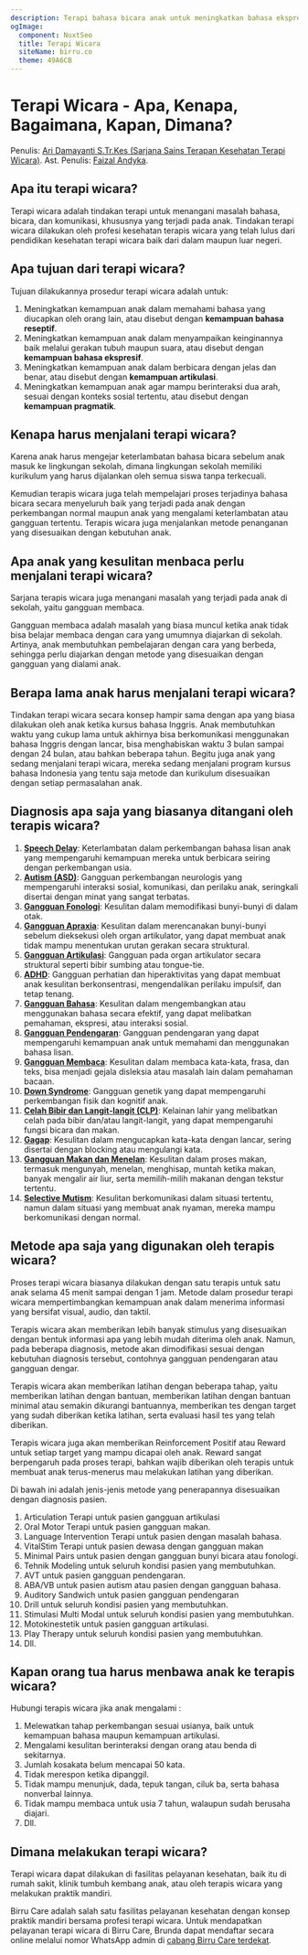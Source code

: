 ```yaml
---
description: Terapi bahasa bicara anak untuk meningkatkan bahasa ekspresif, reseptif, artikulasi, kelancaran bicara, bermain, membaca, belajar, serta kemampuan makan dan menelan.
ogImage:
  component: NuxtSeo
  title: Terapi Wicara
  siteName: birru.co
  theme: 49A6CB
---
```


# Terapi Wicara - Apa, Kenapa, Bagaimana, Kapan, Dimana?

Penulis: [Ari Damayanti S.Tr.Kes (Sarjana Sains Terapan Kesehatan Terapi Wicara)](https://www.linkedin.com/in/aridamayanti/).
Ast. Penulis: [Faizal Andyka](https://www.linkedin.com/in/faizalandyka/).

## Apa itu terapi wicara?

Terapi wicara adalah tindakan terapi untuk menangani masalah bahasa, bicara, dan komunikasi, khususnya yang terjadi pada anak. Tindakan terapi wicara dilakukan oleh profesi kesehatan terapis wicara yang telah lulus dari pendidikan kesehatan terapi wicara baik dari dalam maupun luar negeri.

## Apa tujuan dari terapi wicara?

Tujuan dilakukannya prosedur terapi wicara adalah untuk:

1. Meningkatkan kemampuan anak dalam memahami bahasa yang diucapkan oleh orang lain, atau disebut dengan **kemampuan bahasa reseptif**.
2. Meningkatkan kemampuan anak dalam menyampaikan keinginannya baik melalui gerakan tubuh maupun suara, atau disebut dengan **kemampuan bahasa ekspresif**.
3. Meningkatkan kemampuan anak dalam berbicara dengan jelas dan benar, atau disebut dengan **kemampuan artikulasi**.
4. Meningkatkan kemampuan anak agar mampu berinteraksi dua arah, sesuai dengan konteks sosial tertentu, atau disebut dengan **kemampuan pragmatik**.

## Kenapa harus menjalani terapi wicara?

Karena anak harus mengejar keterlambatan bahasa bicara sebelum anak masuk ke lingkungan sekolah, dimana lingkungan sekolah memiliki kurikulum yang harus dijalankan oleh semua siswa tanpa terkecuali.

Kemudian terapis wicara juga telah mempelajari proses terjadinya bahasa bicara secara menyeluruh baik yang terjadi pada anak dengan perkembangan normal maupun anak yang mengalami keterlambatan atau gangguan tertentu. Terapis wicara juga menjalankan metode penanganan yang disesuaikan dengan kebutuhan anak.

## Apa anak yang kesulitan menbaca perlu menjalani terapi wicara?

Sarjana terapis wicara juga menangani masalah yang terjadi pada anak di sekolah, yaitu gangguan membaca.

Gangguan membaca adalah masalah yang biasa muncul ketika anak tidak bisa belajar membaca dengan cara yang umumnya diajarkan di sekolah. Artinya, anak membutuhkan pembelajaran dengan cara yang berbeda, sehingga perlu diajarkan dengan metode yang disesuaikan dengan gangguan yang dialami anak.

## Berapa lama anak harus menjalani terapi wicara?

Tindakan terapi wicara secara konsep hampir sama dengan apa yang biasa dilakukan oleh anak ketika kursus bahasa Inggris. Anak membutuhkan waktu yang cukup lama untuk akhirnya bisa berkomunikasi menggunakan bahasa Inggris dengan lancar, bisa menghabiskan waktu 3 bulan sampai dengan 24 bulan, atau bahkan beberapa tahun. Begitu juga anak yang sedang menjalani terapi wicara, mereka sedang menjalani program kursus bahasa Indonesia yang tentu saja metode dan kurikulum disesuaikan dengan setiap permasalahan anak.

## Diagnosis apa saja yang biasanya ditangani oleh terapis wicara?

1. [**Speech Delay**](https://birru.co/kasus/speech-delay/): Keterlambatan dalam perkembangan bahasa lisan anak yang mempengaruhi kemampuan mereka untuk berbicara seiring dengan perkembangan usia.
2. [**Autism (ASD)**](https://birru.co/kasus/autism/): Gangguan perkembangan neurologis yang mempengaruhi interaksi sosial, komunikasi, dan perilaku anak, seringkali disertai dengan minat yang sangat terbatas.
3. [**Gangguan Fonologi**](https://birru.co/kasus/gangguan-fonologi/): Kesulitan dalam memodifikasi bunyi-bunyi di dalam otak.
4. [**Gangguan Apraxia**](https://birru.co/kasus/gangguan-apraxia/): Kesulitan dalam merencanakan bunyi-bunyi sebelum dieksekusi oleh organ artikulator, yang dapat membuat anak tidak mampu menentukan urutan gerakan secara struktural.
5. [**Gangguan Artikulasi**](https://birru.co/kasus/gangguan-artikulasi/): Gangguan pada organ artikulator secara struktural seperti bibir sumbing atau tongue-tie.
6. [**ADHD**](https://birru.co/kasus/adhd/): Gangguan perhatian dan hiperaktivitas yang dapat membuat anak kesulitan berkonsentrasi, mengendalikan perilaku impulsif, dan tetap tenang.
7. [**Gangguan Bahasa**](https://birru.co/kasus/gangguan-bahasa/): Kesulitan dalam mengembangkan atau menggunakan bahasa secara efektif, yang dapat melibatkan pemahaman, ekspresi, atau interaksi sosial.
8. [**Gangguan Pendengaran**](https://birru.co/kasus/gangguan-pendengaran/): Gangguan pendengaran yang dapat mempengaruhi kemampuan anak untuk memahami dan menggunakan bahasa lisan.
9. [**Gangguan Membaca**](https://birru.co/kasus/gangguan-membaca/): Kesulitan dalam membaca kata-kata, frasa, dan teks, bisa menjadi gejala disleksia atau masalah lain dalam pemahaman bacaan.
10. [**Down Syndrome**](https://birru.co/kasus/down-syndrome/): Gangguan genetik yang dapat mempengaruhi perkembangan fisik dan kognitif anak.
11. [**Celah Bibir dan Langit-langit (CLP)**](https://birru.co/kasus/celah-bibir-dan-langit-langit/): Kelainan lahir yang melibatkan celah pada bibir dan/atau langit-langit, yang dapat mempengaruhi fungsi bicara dan makan.
12. [**Gagap**](https://birru.co/kasus/gagap/): Kesulitan dalam mengucapkan kata-kata dengan lancar, sering disertai dengan blocking atau mengulangi kata.
13. [**Gangguan Makan dan Menelan**](https://birru.co/kasus/gangguan-makan-dan-menelan/): Kesulitan dalam proses makan, termasuk mengunyah, menelan, menghisap, muntah ketika makan, banyak mengalir air liur, serta memilih-milih makanan dengan tekstur tertentu.
14. [**Selective Mutism**](https://birru.co/kasus/selective-mutism/): Kesulitan berkomunikasi dalam situasi tertentu, namun dalam situasi yang membuat anak nyaman, mereka mampu berkomunikasi dengan normal.

## Metode apa saja yang digunakan oleh terapis wicara?

Proses terapi wicara biasanya dilakukan dengan satu terapis untuk satu anak selama 45 menit sampai dengan 1 jam. Metode dalam prosedur terapi wicara mempertimbangkan kemampuan anak dalam menerima informasi yang bersifat visual, audio, dan taktil.

Terapis wicara akan memberikan lebih banyak stimulus yang disesuaikan dengan bentuk informasi apa yang lebih mudah diterima oleh anak. Namun, pada beberapa diagnosis, metode akan dimodifikasi sesuai dengan kebutuhan diagnosis tersebut, contohnya gangguan pendengaran atau gangguan dengar.

Terapis wicara akan memberikan latihan dengan beberapa tahap, yaitu memberikan latihan dengan bantuan, memberikan latihan dengan bantuan minimal atau semakin dikurangi bantuannya, memberikan tes dengan target yang sudah diberikan ketika latihan, serta evaluasi hasil tes yang telah diberikan.

Terapis wicara juga akan memberikan Reinforcement Positif atau Reward untuk setiap target yang mampu dicapai oleh anak. Reward sangat berpengaruh pada proses terapi, bahkan wajib diberikan oleh terapis untuk membuat anak terus-menerus mau melakukan latihan yang diberikan.

Di bawah ini adalah jenis-jenis metode yang penerapannya disesuaikan dengan diagnosis pasien.

1. Articulation Terapi untuk pasien gangguan artikulasi
2. Oral Motor Terapi untuk pasien gangguan makan.
3. Language Intervention Terapi untuk pasien dengan masalah bahasa.
4. VitalStim Terapi untuk pasien dewasa dengan gangguan makan
5. Minimal Pairs untuk pasien dengan gangguan bunyi bicara atau fonologi.
6. Tehnik Modeling untuk seluruh kondisi pasien yang membutuhkan.
7. AVT untuk pasien gangguan pendengaran.
8. ABA/VB untuk pasien autism atau pasien dengan gangguan bahasa.
9. Auditory Sandwich untuk pasien gangguan pendengaran
10. Drill untuk seluruh kondisi pasien yang membutuhkan.
11. Stimulasi Multi Modal untuk seluruh kondisi pasien yang membutuhkan.
12. Motokinestetik untuk pasien gangguan artikulasi.
13. Play Therapy untuk seluruh kondisi pasien yang membutuhkan.
14. Dll.

## Kapan orang tua harus menbawa anak ke terapis wicara?

Hubungi terapis wicara jika anak mengalami :

1. Melewatkan tahap perkembangan sesuai usianya, baik untuk kemampuan bahasa maupun kemampuan artikulasi.
2. Mengalami kesulitan berinteraksi dengan orang atau benda di sekitarnya.
3. Jumlah kosakata belum mencapai 50 kata.
4. Tidak merespon ketika dipanggil.
5. Tidak mampu menunjuk, dada, tepuk tangan, ciluk ba, serta bahasa nonverbal lainnya.
6. Tidak mampu membaca untuk usia 7 tahun, walaupun sudah berusaha diajari.
7. Dll.

## Dimana melakukan terapi wicara?

Terapi wicara dapat dilakukan di fasilitas pelayanan kesehatan, baik itu di rumah sakit, klinik tumbuh kembang anak, atau oleh terapis wicara yang melakukan praktik mandiri.

Birru Care adalah salah satu fasilitas pelayanan kesehatan dengan konsep praktik mandiri bersama profesi terapi wicara. Untuk mendapatkan pelayanan terapi wicara di Birru Care, Brunda dapat mendaftar secara online melalui nomor WhatsApp admin di [cabang Birru Care terdekat](https://birru.co/cabang/).
